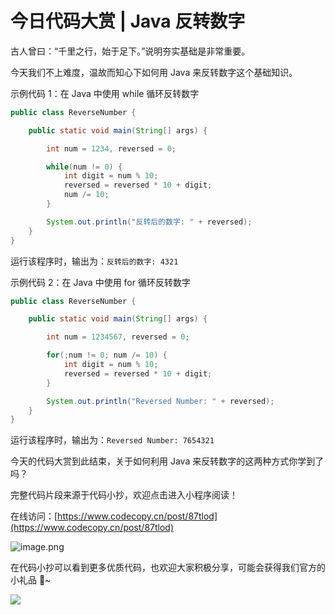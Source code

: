 # 今日代码大赏 | **Java 反转数字**

古人曾曰：“千里之行，始于足下。”说明夯实基础是非常重要。

今天我们不上难度，温故而知心下如何用 Java 来反转数字这个基础知识。

示例代码 1：在 Java 中使用 while 循环反转数字

```java
public class ReverseNumber {

    public static void main(String[] args) {

        int num = 1234, reversed = 0;

        while(num != 0) {
            int digit = num % 10;
            reversed = reversed * 10 + digit;
            num /= 10;
        }

        System.out.println("反转后的数字: " + reversed);
    }
}
```

运行该程序时，输出为：`反转后的数字: 4321`

示例代码 2：在 Java 中使用 for 循环反转数字

```java
public class ReverseNumber {

    public static void main(String[] args) {

        int num = 1234567, reversed = 0;

        for(;num != 0; num /= 10) {
            int digit = num % 10;
            reversed = reversed * 10 + digit;
        }

        System.out.println("Reversed Number: " + reversed);
    }
}
```

运行该程序时，输出为：`Reversed Number: 7654321`

今天的代码大赏到此结束，关于如何利用 Java 来反转数字的这两种方式你学到了吗？

完整代码片段来源于代码小抄，欢迎点击进入小程序阅读！

在线访问：[https://www.codecopy.cn/post/87tlod](https://www.codecopy.cn/post/87tlod)

![image.png](https://cdn.nlark.com/yuque/0/2024/jpeg/38420467/1712228116389-a39e5f77-7bb5-4d78-8321-7d077032162b.jpeg#averageHue=%23ecf3c2&clientId=u16c16c16-aa9c-4&from=paste&id=uc13d35e4&originHeight=430&originWidth=430&originalType=url&ratio=1.125&rotation=0&showTitle=false&size=83784&status=done&style=none&taskId=u9a5a901d-d8f3-43fc-99ea-c378875e23b&title=)

在代码小抄可以看到更多优质代码，也欢迎大家积极分享，可能会获得我们官方的小礼品 🎁~

![](https://cdn.nlark.com/yuque/0/2024/jpeg/38420467/1712227408140-7be9f466-422c-48d5-9395-3189121f0e1b.jpeg#averageHue=%23d3df71&clientId=ud95bb593-9f83-4&from=paste&id=u660947fb&originHeight=267&originWidth=724&originalType=url&ratio=1.125&rotation=0&showTitle=false&status=done&style=none&taskId=ube8adf59-d6d7-4b1e-b600-f98a6a2b04e&title=)


